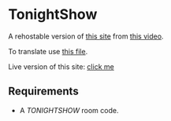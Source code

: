 # TonightShow
A rehostable version of [this site](http://tonightshow.jackbox.tv/) from [this video](https://www.youtube.com/watch?v=UTe6yVbM2Ks).

To translate use [this file](https://github.com/BurAndBY/tee/blob/main/bundles.jackbox.tv/main/%40teeko-web/80627b6f.js).

Live version of this site: [click me](https://tonight.burs.ml/)

## Requirements
* A *TONIGHTSHOW* room code.
